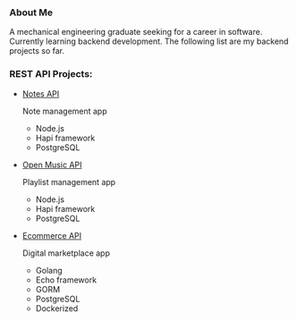 ### About Me

A mechanical engineering graduate seeking for a career in software.
Currently learning backend development. 
The following list are my backend projects so far.

### REST API Projects:

* [Notes API](https://github.com/faisalhfz/notes-app-back-end)

    Note management app

    * Node.js
    * Hapi framework
    * PostgreSQL

* [Open Music API](https://github.com/faisalhfz/open-music-api)

    Playlist management app

    * Node.js
    * Hapi framework
    * PostgreSQL

* [Ecommerce API](https://github.com/faisalhfz/ecommerce-api-v1)

    Digital marketplace app

    * Golang
    * Echo framework
    * GORM
    * PostgreSQL
    * Dockerized

<!--
**faisalhfz/faisalhfz** is a ✨ _special_ ✨ repository because its `README.md` (this file) appears on your GitHub profile.

Here are some ideas to get you started:

- 🔭 I’m currently working on ...
- 🌱 I’m currently learning ...
- 👯 I’m looking to collaborate on ...
- 🤔 I’m looking for help with ...
- 💬 Ask me about ...
- 📫 How to reach me: ...
- 😄 Pronouns: ...
- ⚡ Fun fact: ...
-->
